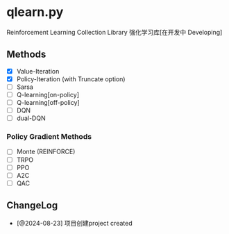 # qlearn.py
Reinforcement Learning Collection Library
强化学习库[在开发中 Developing]

## Methods
- [x] Value-Iteration
- [x] Policy-Iteration (with Truncate option)
- [ ] Sarsa
- [ ] Q-learning[on-policy]
- [ ] Q-learning[off-policy]
- [ ] DQN
- [ ] dual-DQN
### Policy Gradient Methods
- [ ] Monte (REINFORCE)
- [ ] TRPO
- [ ] PPO
- [ ] A2C
- [ ] QAC

## ChangeLog
- [@2024-08-23] 项目创建project created
